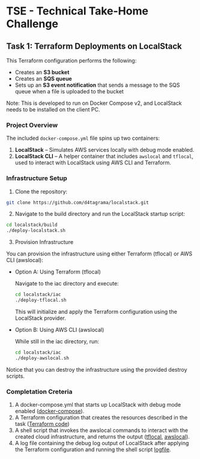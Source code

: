 # TSE - Technical Take-Home Challenge

## Task 1: Terraform Deployments on LocalStack

This Terraform configuration performs the following:

- Creates an **S3 bucket**
- Creates an **SQS queue**
- Sets up an **S3 event notification** that sends a message to the SQS queue when a file is uploaded to the bucket

Note: This is developed to run on Docker Compose v2, and LocalStack needs to be installed on the client PC.

### Project Overview

The included `docker-compose.yml` file spins up two containers:

1. **LocalStack** – Simulates AWS services locally with debug mode enabled.
2. **LocalStack CLI** – A helper container that includes `awslocal` and `tflocal`, used to interact with LocalStack using AWS CLI and Terraform.

### Infrastructure Setup

1. Clone the repository:

```bash
git clone https://github.com/d4tagrama/localstack.git
```

2. Navigate to the build directory and run the LocalStack startup script:

```bash
cd localstack/build
./deploy-localstack.sh  
```

3. Provision Infrastructure

You can provision the infrastructure using either Terraform (tflocal) or AWS CLI (awslocal):

- Option A: Using Terraform (tflocal)

    Navigate to the iac directory and execute:

    ```bash
    cd localstack/iac
    ./deploy-tflocal.sh
    ```


    This will initialize and apply the Terraform configuration using the LocalStack provider.


* Option B: Using AWS CLI (awslocal)

    While still in the iac directory, run:
    ```bash
    cd localstack/iac
    ./deploy-awslocal.sh
    ```

Notice that you can destroy the infrastructure using the provided destroy scripts.

### Completation Creteria

1. A docker-compose.yml that starts up LocalStack with debug mode enabled ([docker-compose](build/)).
2. A Terraform configuration that creates the resources described in the task ([Terraform code](iac/))
3. A shell script that invokes the awslocal commands to interact with the created cloud infrastructure, and returns the output ([tflocal](iac/deploy-awslocal.sh), [awslocal](iac/deploy-tflocal.sh)).
4. A log file containing the debug log output of LocalStack after applying the Terraform
configuration and running the shell script [logfile](build/localstack.log).